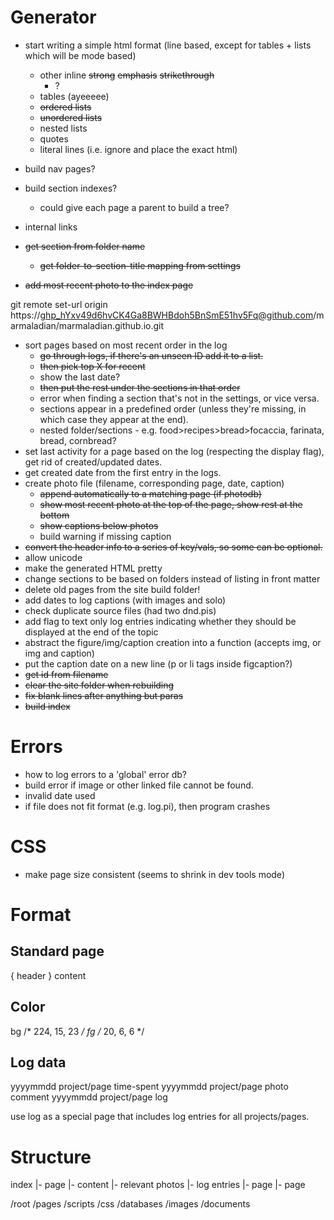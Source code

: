 # Generator
- start writing a simple html format (line based, except for tables + lists which will be mode based)
    - other inline
        ~~strong~~
        ~~emphasis~~
        ~~strikethrough~~
        - ?
    - tables (ayeeeee)
    - ~~ordered lists~~
    - ~~unordered lists~~
    - nested lists
    - quotes
    - literal lines (i.e. ignore and place the exact html)

- build nav pages?
- build section indexes?
    - could give each page a parent to build a tree?
- internal links
- ~~get section from folder name~~
    - ~~get folder-to-section-title mapping from settings~~
- ~~add most recent photo to the index page~~

git remote set-url origin https://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@github.com/marmaladian/marmaladian.github.io.git

- sort pages based on most recent order in the log
    - ~~go through logs, if there's an unseen ID add it to a list.~~
    - ~~then pick top X for recent~~
    - show the last date?
    - ~~then put the rest under the sections in that order~~
    - error when finding a section that's not in the settings, or vice versa.
    - sections appear in a predefined order (unless they're missing, in which case they appear at the end).
    - nested folder/sections - e.g. food>recipes>bread>focaccia, farinata, bread, cornbread?
- set last activity for a page based on the log (respecting the display flag), get rid of created/updated dates.
- get created date from the first entry in the logs.
- create photo file (filename, corresponding page, date, caption)
    - ~~append automatically to a matching page (if photodb)~~
    - ~~show most recent photo at the top of the page, show rest at the bottom~~
    - ~~show captions below photos~~
    - build warning if missing caption
- ~~convert the header info to a series of key/vals, so some can be optional.~~
- allow unicode
- make the generated HTML pretty
- change sections to be based on folders instead of listing in front matter
- delete old pages from the site build folder!
- add dates to log captions (with images and solo)
- check duplicate source files (had two dnd.pis)
- add flag to text only log entries indicating whether they should be displayed at the end of the topic
- abstract the figure/img/caption creation into a function (accepts img, or img and caption)
- put the caption date on a new line (p or li tags inside figcaption?)
- ~~get id from filename~~
- ~~clear the site folder when rebuilding~~
- ~~fix blank lines after anything but paras~~
- ~~build index~~

# Errors
- how to log errors to a 'global' error db?
- build error if image or other linked file cannot be found.
- invalid date used
- if file does not fit format (e.g. log.pi), then program crashes

# CSS
- make page size consistent (seems to shrink in dev tools mode)

# Format
## Standard page
{ header }
content

## Color
bg /* 224, 15, 23 */
fg /* 20, 6, 6 */


## Log data
yyyymmdd project/page time-spent
yyyymmdd project/page photo comment
yyyymmdd project/page log

use log as a special page that includes log entries for all projects/pages.

# Structure
index
 |- page
     |- content
     |- relevant photos
     |- log entries
 |- page
 |- page

 /root
   /pages
   /scripts
   /css
   /databases
   /images
   /documents